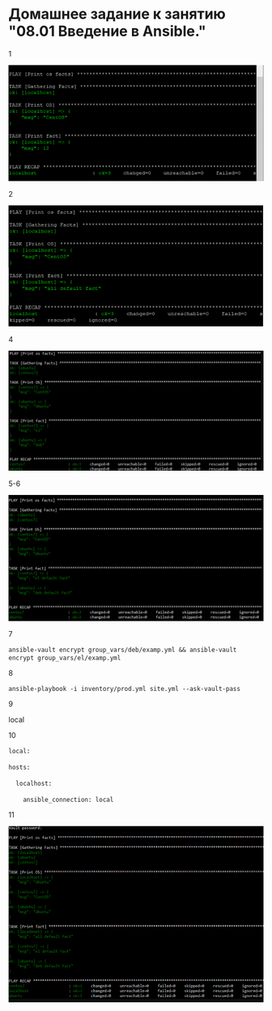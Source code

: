 # Домашнее задание к занятию "08.01 Введение в Ansible."


1

![img.png](screenshots/8.1.1.png)

2

![img.png](screenshots/8.1.2.png)

4

![img.png](screenshots/8.1.3.png)

5-6

![img.png](screenshots/8.1.4.png)

7

    ansible-vault encrypt group_vars/deb/examp.yml && ansible-vault encrypt group_vars/el/examp.yml

8

    ansible-playbook -i inventory/prod.yml site.yml --ask-vault-pass

9

local

10

    local:
  
    hosts:
    
      localhost:
      
        ansible_connection: local

11

![img.png](screenshots/8.1.6.png)